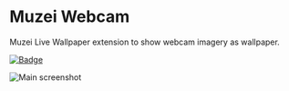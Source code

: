 Muzei Webcam
============

Muzei Live Wallpaper extension to show webcam imagery as wallpaper.

[![Badge](http://gplay.ws/badge/?id=net.luxteam.muzeiwebcam)][2]

![Main screenshot][1]

[1]: https://lh3.ggpht.com/NDPn3uoUN1b0AE-e2vKRZk1b8JM3jvZhtckcqer9vfhIpv5vAyenJ9Cepo3oOSfFjjc=h900
[2]: https://play.google.com/store/apps/details?id=net.luxteam.muzeiwebcam
